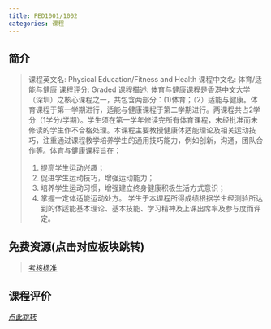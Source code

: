 ```yaml
---
title: PED1001/1002
categories: 课程
---
```


## 简介

> 课程英文名: Physical Education/Fitness and Health
> 课程中文名: 体育/适能与健康
> 课程评分: Graded
> 课程描述: 体育与健康课程是香港中文大学（深圳）之核心课程之一，共包含两部分：(1)体育；（2）适能与健康。体育课程于第一学期进行，适能与健康课程于第二学期进行。两课程共占2学分（1学分/学期）。学生须在第一学年修读完所有体育课程，未经批准而未修读的学生作不合格处理。本课程主要教授健康体适能理论及相关运动技巧，注重通过课程教学培养学生的通用技巧能力，例如创新，沟通，团队合作等。体育与健康课程旨在：
> 1. 提高学生运动兴趣；
> 2. 促进学生运动技巧，增强运动能力；
> 3. 培养学生运动习惯，增强建立终身健康积极生活方式意识；
> 4. 掌握一定体适能运动处方。
> 学生于本课程所得成绩根据学生经测验所达到的体适能基本理论、基本技能、学习精神及上课出席率及参与度而评定。


## 免费资源(点击对应板块跳转)

> [考核标准](https://github.com/dsanying/CUHKSZ_course/tree/main/PED)

## 课程评价

[点此跳转](https://dsanying.github.io/cuhksz/course-evaluation/)